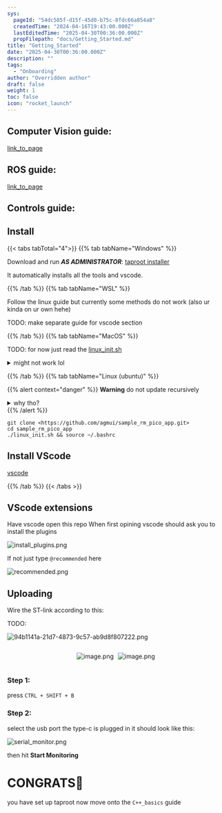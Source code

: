 ```yaml
---
sys:
  pageId: "54dc585f-d15f-45d0-b75c-8fdc66a854a8"
  createdTime: "2024-04-16T19:43:00.000Z"
  lastEditedTime: "2025-04-30T00:36:00.000Z"
  propFilepath: "docs/Getting_Started.md"
title: "Getting_Started"
date: "2025-04-30T00:36:00.000Z"
description: ""
tags:
  - "Onboarding"
author: "Overridden author"
draft: false
weight: 1
toc: false
icon: "rocket_launch"
---
```


## Computer Vision guide:

[link_to_page](86d45bc0-388b-4d26-8848-44f255f73d0e)

## ROS guide:

[link_to_page](3c76c1de-ec8f-46d6-8b0a-294005edc2d5)

## Controls guide:

## Install

{{< tabs tabTotal="4">}}
{{% tab tabName="Windows" %}}

Download and run _**AS ADMINISTRATOR**_: [taproot installer](https://github.com/Thornbots/TeachingFreshies/releases/tag/1.0)

It automatically installs all the tools and vscode.

{{% /tab %}}
{{% tab tabName="WSL" %}}

Follow the linux guide but currently some methods do not work (also ur kinda on ur own hehe)

TODO: make separate guide for vscode section

{{% /tab %}}
{{% tab tabName="MacOS" %}}

TODO: for now just read the [linux_init.sh](https://github.com/agmui/sample_rm_pico_app/blob/main/linux_init.sh)

<details>
<summary>might not work lol</summary>

`brew install libusb pkg-config`

Next install: [vscode](https://code.visualstudio.com/Download)

</details>

{{% /tab %}}
{{% tab tabName="Linux (ubuntu)" %}}

{{% alert context="danger" %}}
**Warning** do not update recursively
<details>
<summary>why tho?</summary>
There are some submodules that may go on for a while (like tinyusb) and I highly
recommend you don't need to get them.
If you want to see what submodules I update just look in `linux_init.sh`
</details>
{{% /alert %}}

```shell
git clone <https://github.com/agmui/sample_rm_pico_app.git>
cd sample_rm_pico_app
./linux_init.sh && source ~/.bashrc
```

## Install VScode

[vscode](https://code.visualstudio.com/Download)

{{% /tab %}}
{{< /tabs >}}

## VScode extensions

Have vscode open this repo
When first opining vscode should ask you to install the plugins

![install_plugins.png](https://prod-files-secure.s3.us-west-2.amazonaws.com/d518164a-d88e-44d1-a4ee-3adb3bd8bce0/89bd30f0-1825-4e77-867b-0a41ce370880/install_plugins.png?X-Amz-Algorithm=AWS4-HMAC-SHA256&X-Amz-Content-Sha256=UNSIGNED-PAYLOAD&X-Amz-Credential=ASIAZI2LB466QIKVHIJK%2F20250623%2Fus-west-2%2Fs3%2Faws4_request&X-Amz-Date=20250623T170858Z&X-Amz-Expires=3600&X-Amz-Security-Token=IQoJb3JpZ2luX2VjECEaCXVzLXdlc3QtMiJHMEUCIArg74tdmz%2FD3%2B%2B4WPLh9nXYCehJelEZuEqtjl16rrgSAiEA325oHcLJK1Hsi38OCL6BsVHmvej8Z3MyQzqD9N07Wisq%2FwMIGhAAGgw2Mzc0MjMxODM4MDUiDPIXaB2L12FMf%2F1YyircAxFswh9rQfZtTIURL8P2ALySIWP5oJJX5TakMBoIXKAqxvHIvoHBnYCEh4HBMZtLXwbXdKcmr9zUSDkisMeC26NtKITPZVfMZO%2FrClW2OHd%2F5N1RtihkL%2BW5yFzlwTSK6Etjf5pRXn97Ey6CUj%2F53zKoXBTV0%2Br0JaBkXNdYUJ2ab1f%2BKlL6mtgqpU%2BNI9HXEUYz3EIItLFTBukwxVXht0dnACuF%2BeQDcg1E6JZwGv%2BMXUVeaGBe3jS%2FbPG1Vo08ErWrxXgtlv8yUJCWEDXTSLo54t74pQc2pt0jgwQCloiyoBUI466KX1MhatGc1i%2FVzz9ps11cndYlMkXni2hjPoSAOUYIPY1b3Xjyech3Lf6ImK2cxUxmDi2IoM5hroZs28x2CkGAuiO%2B%2BKM9QZQcikfqxduBBDkrmEVhx64wDhS9GhqaXD88uspCr0UP4f5PaAuOxXlnzEZTlEexGbcu%2Bfb3kx13dReQKHp%2FzoILU%2BigeZFPhjRBvCbtJSxFBc7OL41jzonaOg9YvrmNhPMY6%2B%2F9ee9U9GdnLuV56rPfI0ZGJ8zoarAWOtEB%2BDmymLgmQkE8UfWV37rKdQhCnxPKACipQU471kgk7fnuyeYHs7RFCjCf7gduYfBq4hA1MKCJ5sIGOqUBe%2BapxPQCxpId5bigy9HZUHTIr%2FOGml59j5l6PNLHawBrnQpHy%2Ff0sv%2Bbfdad53EXptQ4kXyrk1NE%2FybTZwvLlZLCQeoojZ3yYPCJwBoiOIuldKkrs9tcTd3TMc9k4QiJGTmqI9O5z%2FNqU025U%2F%2BiH%2B8X0MuGyJw9kWXVe%2FzzXy4kbPrw6BiO1PKfLpKy5TwBWik984HSM9SNBEdrwO4XCi%2BgMr2v&X-Amz-Signature=4efa7c1cc47e49d06dceafe41dbf289c22277186d7103ed40ae8411700acc1e2&X-Amz-SignedHeaders=host&x-amz-checksum-mode=ENABLED&x-id=GetObject)

If not just type `@recommended` here  

![recommended.png](https://prod-files-secure.s3.us-west-2.amazonaws.com/d518164a-d88e-44d1-a4ee-3adb3bd8bce0/61e661e9-5d85-4dfc-be0d-8d2097a5e793/recommended.png?X-Amz-Algorithm=AWS4-HMAC-SHA256&X-Amz-Content-Sha256=UNSIGNED-PAYLOAD&X-Amz-Credential=ASIAZI2LB466QIKVHIJK%2F20250623%2Fus-west-2%2Fs3%2Faws4_request&X-Amz-Date=20250623T170858Z&X-Amz-Expires=3600&X-Amz-Security-Token=IQoJb3JpZ2luX2VjECEaCXVzLXdlc3QtMiJHMEUCIArg74tdmz%2FD3%2B%2B4WPLh9nXYCehJelEZuEqtjl16rrgSAiEA325oHcLJK1Hsi38OCL6BsVHmvej8Z3MyQzqD9N07Wisq%2FwMIGhAAGgw2Mzc0MjMxODM4MDUiDPIXaB2L12FMf%2F1YyircAxFswh9rQfZtTIURL8P2ALySIWP5oJJX5TakMBoIXKAqxvHIvoHBnYCEh4HBMZtLXwbXdKcmr9zUSDkisMeC26NtKITPZVfMZO%2FrClW2OHd%2F5N1RtihkL%2BW5yFzlwTSK6Etjf5pRXn97Ey6CUj%2F53zKoXBTV0%2Br0JaBkXNdYUJ2ab1f%2BKlL6mtgqpU%2BNI9HXEUYz3EIItLFTBukwxVXht0dnACuF%2BeQDcg1E6JZwGv%2BMXUVeaGBe3jS%2FbPG1Vo08ErWrxXgtlv8yUJCWEDXTSLo54t74pQc2pt0jgwQCloiyoBUI466KX1MhatGc1i%2FVzz9ps11cndYlMkXni2hjPoSAOUYIPY1b3Xjyech3Lf6ImK2cxUxmDi2IoM5hroZs28x2CkGAuiO%2B%2BKM9QZQcikfqxduBBDkrmEVhx64wDhS9GhqaXD88uspCr0UP4f5PaAuOxXlnzEZTlEexGbcu%2Bfb3kx13dReQKHp%2FzoILU%2BigeZFPhjRBvCbtJSxFBc7OL41jzonaOg9YvrmNhPMY6%2B%2F9ee9U9GdnLuV56rPfI0ZGJ8zoarAWOtEB%2BDmymLgmQkE8UfWV37rKdQhCnxPKACipQU471kgk7fnuyeYHs7RFCjCf7gduYfBq4hA1MKCJ5sIGOqUBe%2BapxPQCxpId5bigy9HZUHTIr%2FOGml59j5l6PNLHawBrnQpHy%2Ff0sv%2Bbfdad53EXptQ4kXyrk1NE%2FybTZwvLlZLCQeoojZ3yYPCJwBoiOIuldKkrs9tcTd3TMc9k4QiJGTmqI9O5z%2FNqU025U%2F%2BiH%2B8X0MuGyJw9kWXVe%2FzzXy4kbPrw6BiO1PKfLpKy5TwBWik984HSM9SNBEdrwO4XCi%2BgMr2v&X-Amz-Signature=8f16c481e556686f3899fd9af45ca8c994c5716b95c6950beab85ef927793921&X-Amz-SignedHeaders=host&x-amz-checksum-mode=ENABLED&x-id=GetObject)

## Uploading

Wire the ST-link according to this:

TODO:

![94b1141a-21d7-4873-9c57-ab9d8f807222.png](https://prod-files-secure.s3.us-west-2.amazonaws.com/d518164a-d88e-44d1-a4ee-3adb3bd8bce0/e5fad17d-ab82-4300-9f4c-505ab4b1202c/94b1141a-21d7-4873-9c57-ab9d8f807222.png?X-Amz-Algorithm=AWS4-HMAC-SHA256&X-Amz-Content-Sha256=UNSIGNED-PAYLOAD&X-Amz-Credential=ASIAZI2LB466QIKVHIJK%2F20250623%2Fus-west-2%2Fs3%2Faws4_request&X-Amz-Date=20250623T170858Z&X-Amz-Expires=3600&X-Amz-Security-Token=IQoJb3JpZ2luX2VjECEaCXVzLXdlc3QtMiJHMEUCIArg74tdmz%2FD3%2B%2B4WPLh9nXYCehJelEZuEqtjl16rrgSAiEA325oHcLJK1Hsi38OCL6BsVHmvej8Z3MyQzqD9N07Wisq%2FwMIGhAAGgw2Mzc0MjMxODM4MDUiDPIXaB2L12FMf%2F1YyircAxFswh9rQfZtTIURL8P2ALySIWP5oJJX5TakMBoIXKAqxvHIvoHBnYCEh4HBMZtLXwbXdKcmr9zUSDkisMeC26NtKITPZVfMZO%2FrClW2OHd%2F5N1RtihkL%2BW5yFzlwTSK6Etjf5pRXn97Ey6CUj%2F53zKoXBTV0%2Br0JaBkXNdYUJ2ab1f%2BKlL6mtgqpU%2BNI9HXEUYz3EIItLFTBukwxVXht0dnACuF%2BeQDcg1E6JZwGv%2BMXUVeaGBe3jS%2FbPG1Vo08ErWrxXgtlv8yUJCWEDXTSLo54t74pQc2pt0jgwQCloiyoBUI466KX1MhatGc1i%2FVzz9ps11cndYlMkXni2hjPoSAOUYIPY1b3Xjyech3Lf6ImK2cxUxmDi2IoM5hroZs28x2CkGAuiO%2B%2BKM9QZQcikfqxduBBDkrmEVhx64wDhS9GhqaXD88uspCr0UP4f5PaAuOxXlnzEZTlEexGbcu%2Bfb3kx13dReQKHp%2FzoILU%2BigeZFPhjRBvCbtJSxFBc7OL41jzonaOg9YvrmNhPMY6%2B%2F9ee9U9GdnLuV56rPfI0ZGJ8zoarAWOtEB%2BDmymLgmQkE8UfWV37rKdQhCnxPKACipQU471kgk7fnuyeYHs7RFCjCf7gduYfBq4hA1MKCJ5sIGOqUBe%2BapxPQCxpId5bigy9HZUHTIr%2FOGml59j5l6PNLHawBrnQpHy%2Ff0sv%2Bbfdad53EXptQ4kXyrk1NE%2FybTZwvLlZLCQeoojZ3yYPCJwBoiOIuldKkrs9tcTd3TMc9k4QiJGTmqI9O5z%2FNqU025U%2F%2BiH%2B8X0MuGyJw9kWXVe%2FzzXy4kbPrw6BiO1PKfLpKy5TwBWik984HSM9SNBEdrwO4XCi%2BgMr2v&X-Amz-Signature=561395cb43e15af576b0e2afa22de19560ffe71b396e0836de753493317bfc9b&X-Amz-SignedHeaders=host&x-amz-checksum-mode=ENABLED&x-id=GetObject)

<div style="display: flex;flex-direction: row; column-gap:10px; max-width: 630px;justify-content: center;">
<div>

![image.png](https://prod-files-secure.s3.us-west-2.amazonaws.com/d518164a-d88e-44d1-a4ee-3adb3bd8bce0/210ecb78-1116-4d7b-b9b7-2292f66fa2c2/image.png?X-Amz-Algorithm=AWS4-HMAC-SHA256&X-Amz-Content-Sha256=UNSIGNED-PAYLOAD&X-Amz-Credential=ASIAZI2LB466T2UVIR7O%2F20250623%2Fus-west-2%2Fs3%2Faws4_request&X-Amz-Date=20250623T170900Z&X-Amz-Expires=3600&X-Amz-Security-Token=IQoJb3JpZ2luX2VjECEaCXVzLXdlc3QtMiJIMEYCIQC6uHv2Kk1LA1nZ1dyBB1YMKZSZHvOdLiTXAhq8iq4eewIhAMNejWrTGB7a3SUnCUNgkPoI6HtOS%2BbmPSX4Syk8BcmjKv8DCBoQABoMNjM3NDIzMTgzODA1IgzfpO2quKNMn9rtS68q3AM6KPfQyq0CyfWyGV0cyNSO4bOBE6qZ7Se5TmOzYGsswfxAcncqg%2F%2F37xWK%2FpjgqVNF9DXhUelzlXoBrcGQxwS%2F5rXboUD%2F0RbIP81pXnfFFfQ4CzTDqVDQispGw9RZ1SNl4zRHDEjBasOvBXHQrHLWXm7EMIWbZq2jXo3xg8PJSXTeFSrrNxHyPic7vZjCh7VTFsM0l6nWjlitT%2FdUzelDuQeoAKV2D5uXqwxsB1oPD5TVJ8zK9aNd7LeT%2BtLwFFu61wrJHUQQhUwMrUbWAmyk%2FaxaUQIeIweIFa%2BTRZFyHcS1Gj3cTg7xLkAU7jU3CmmZqbDF01iWJCotDU93P1Pd5El93Ds9zkteUnIRFoUZUd0WpxUbNRXmTO%2BDQ9Ql9gOb%2Fi8gvOYIq39C9GQMw0Y2KU6j%2BUgsVpjlnjFILMAIeCFoJ2zUQDzQudN73NetYZiNeiaIJnLdI3YY41IX%2Bk4qfDz%2FuJSEGPX6v%2BI8MFlpu4WtPjb2RA9j6eqLxFrO9g1J6PAEGdtTc3deLkEcTgQDNV31u7WXKcWLjGQNSMe0YBEmrzcT98hjFu%2FgCpx8lwwhcuoT1k5tFZwvTcykR3MREtdGMeSIVgDdYFQBkgzpTTRlvZR4jtOaZS48bjDEiObCBjqkAXFElD%2B2FZ9WdOKAqmwcbFp1TIAVg6TszFTfhtEjJqh%2FVb%2Fw66PGEh8Qpk3aUnjiwz%2FyisoSjuZgCaNUIoZ1vqSmz7J2nw%2Blm5VYIfu%2BIIzfdj106OEQ%2FdIIwewH00zhakN7AcHV2WmUMOob0ZdCdYGxd9Mx0dgO4in5hZzmt7Tsc5ggfX%2FJx8HXNuVdKuatGnBNiBPpvoJD0s4dV6yADRuf601c&X-Amz-Signature=d0f32d515c2884822236aed6e2e5afb483a423a94e6c77f2eb7a20c80b905ced&X-Amz-SignedHeaders=host&x-amz-checksum-mode=ENABLED&x-id=GetObject)

</div>
<div>

![image.png](https://prod-files-secure.s3.us-west-2.amazonaws.com/d518164a-d88e-44d1-a4ee-3adb3bd8bce0/33a0fd0f-8ca6-4a86-8e09-26e95ded1fff/image.png?X-Amz-Algorithm=AWS4-HMAC-SHA256&X-Amz-Content-Sha256=UNSIGNED-PAYLOAD&X-Amz-Credential=ASIAZI2LB466RW3JYSI7%2F20250623%2Fus-west-2%2Fs3%2Faws4_request&X-Amz-Date=20250623T170901Z&X-Amz-Expires=3600&X-Amz-Security-Token=IQoJb3JpZ2luX2VjECEaCXVzLXdlc3QtMiJHMEUCIGxYIJFkFfaycf2U1SckaFSBlOjniwKDjQO4nyFcIqIlAiEA55vKdTuOb1eEPoZQyAlcKNFsIX6suld4NWUuzMf%2FG%2FIq%2FwMIGhAAGgw2Mzc0MjMxODM4MDUiDB9k2Bv7o%2BbOKRp%2BLircAyvml32Og9I35Hfm7aBFWF8AXemEKJl8W25gS38jzNPat3bnmH5bdvec6iAPzKPxP2mOW4eKZQ5xKUkWrDIRPaMoLSzKeerOVb4u%2FLSYUMn2W%2FRBXhKGNampJ%2BBILSw6rhpCv5HiNoiGXITrV7gV8mV6Rk5pD30A1AGNy3IDEaLgoc8R%2Fyln6l%2BC6RxcQ1DZaIQp7B33K0fK01vhLBQLW1kiRt9P9mUhmDVYfZd%2FC%2FVbanm2i43nGl8pj6PVo0kBVvAaqChSbQe7CesBihw5YXIbNtYz4ojn3NEnJapamvbgXGAbgJ7BdriqWfDhfS5TRBJdgRvQmUDPSfkmvHy57rPtYIRAzG%2BkLWR0oWQDUAm%2FvPwh7ty4vE9FFUs4ZFjxhg0sMFHlUIFs21kaVzKF%2B8F1iGJvuLqX5g04jnpVNCnaeLE%2FEzPrx4CDpuAiZFZ3TEAjYcrDdJuEwguLLmPuGc%2Ftw5bQsphjLMXk90rmGQ%2BQW9zhsyGY7m0kHzElKMb2b1LJF8C43pRAhsu5%2FiozWy1P3t%2FlIIfOjU1yN0KsMA84YRbOL9StS665wd8QzoZFx6JZMTKlufKGa6O4yymkQ5rQI%2Fy0%2FcOHxOYKn99i5%2Btd7tljgwdb5SUFUZOLMICJ5sIGOqUBCvO03jBiQ5z3WMpbOEADyHpfo%2FaN6n7o986Yc8l2JzmAGvWYbEv12uStGHyIP%2B0M6vjLUeEuSiwxhHUaiAnyYRKXZGhYfX1RrbGjXPT4q8sC9wWpIXhor8ESllbxjB%2FHTO8i1XlXrgMEbQabDqPVxi7sCnUbjvcG6LXco1u%2Bk3Ysj%2FMn1co5DBcfXyw5wzR0iu5yPVr2sUg1INIOBqmOyYg5DWzI&X-Amz-Signature=64b511ba99e379b6a2c9ff97ab0f01758fe9539e0cf6e74718d61e1658f5fdbc&X-Amz-SignedHeaders=host&x-amz-checksum-mode=ENABLED&x-id=GetObject)

</div>
</div>

### Step 1:

press `CTRL + SHIFT + B`

### Step 2:

select the usb port the type-c is plugged in it should look like this:

![serial_monitor.png](https://prod-files-secure.s3.us-west-2.amazonaws.com/d518164a-d88e-44d1-a4ee-3adb3bd8bce0/f03f4774-05d4-4393-b6a0-d5efb6d315ab/serial_monitor.png?X-Amz-Algorithm=AWS4-HMAC-SHA256&X-Amz-Content-Sha256=UNSIGNED-PAYLOAD&X-Amz-Credential=ASIAZI2LB466QIKVHIJK%2F20250623%2Fus-west-2%2Fs3%2Faws4_request&X-Amz-Date=20250623T170858Z&X-Amz-Expires=3600&X-Amz-Security-Token=IQoJb3JpZ2luX2VjECEaCXVzLXdlc3QtMiJHMEUCIArg74tdmz%2FD3%2B%2B4WPLh9nXYCehJelEZuEqtjl16rrgSAiEA325oHcLJK1Hsi38OCL6BsVHmvej8Z3MyQzqD9N07Wisq%2FwMIGhAAGgw2Mzc0MjMxODM4MDUiDPIXaB2L12FMf%2F1YyircAxFswh9rQfZtTIURL8P2ALySIWP5oJJX5TakMBoIXKAqxvHIvoHBnYCEh4HBMZtLXwbXdKcmr9zUSDkisMeC26NtKITPZVfMZO%2FrClW2OHd%2F5N1RtihkL%2BW5yFzlwTSK6Etjf5pRXn97Ey6CUj%2F53zKoXBTV0%2Br0JaBkXNdYUJ2ab1f%2BKlL6mtgqpU%2BNI9HXEUYz3EIItLFTBukwxVXht0dnACuF%2BeQDcg1E6JZwGv%2BMXUVeaGBe3jS%2FbPG1Vo08ErWrxXgtlv8yUJCWEDXTSLo54t74pQc2pt0jgwQCloiyoBUI466KX1MhatGc1i%2FVzz9ps11cndYlMkXni2hjPoSAOUYIPY1b3Xjyech3Lf6ImK2cxUxmDi2IoM5hroZs28x2CkGAuiO%2B%2BKM9QZQcikfqxduBBDkrmEVhx64wDhS9GhqaXD88uspCr0UP4f5PaAuOxXlnzEZTlEexGbcu%2Bfb3kx13dReQKHp%2FzoILU%2BigeZFPhjRBvCbtJSxFBc7OL41jzonaOg9YvrmNhPMY6%2B%2F9ee9U9GdnLuV56rPfI0ZGJ8zoarAWOtEB%2BDmymLgmQkE8UfWV37rKdQhCnxPKACipQU471kgk7fnuyeYHs7RFCjCf7gduYfBq4hA1MKCJ5sIGOqUBe%2BapxPQCxpId5bigy9HZUHTIr%2FOGml59j5l6PNLHawBrnQpHy%2Ff0sv%2Bbfdad53EXptQ4kXyrk1NE%2FybTZwvLlZLCQeoojZ3yYPCJwBoiOIuldKkrs9tcTd3TMc9k4QiJGTmqI9O5z%2FNqU025U%2F%2BiH%2B8X0MuGyJw9kWXVe%2FzzXy4kbPrw6BiO1PKfLpKy5TwBWik984HSM9SNBEdrwO4XCi%2BgMr2v&X-Amz-Signature=bc92ef9ab5c78d57648ef0f01f7ee6b3cf4a50ddc1f2a47170cdef1c1d279abb&X-Amz-SignedHeaders=host&x-amz-checksum-mode=ENABLED&x-id=GetObject)

then hit **Start Monitoring**

# CONGRATS🎉

you have set up taproot now move onto the `C++_basics` guide
